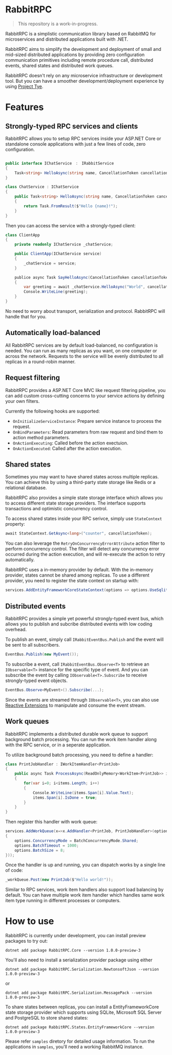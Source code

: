 # RabbitRPC
> This repository is a work-in-progress.

RabbitRPC is a simplistic communication library based on RabbitMQ for microservices and distributed applications built with .NET.

RabbitRPC aims to simplify the development and deployment of small and mid-sized distributed applications by providing zero configuration communication primitives including remote procedure call, distributed events, shared states and distributed work queues.

RabbitRPC doesn't rely on any microservice infrastructure or development tool. But you can have a smoother development/deployment experience by using [Project Tye](https://github.com/dotnet/tye).
# Features

## Strongly-typed RPC services and clients
RabbitRPC allows you to setup RPC services inside your ASP.NET Core or standalone console applications with just a few lines of code, zero configuration.
```csharp

public interface IChatService　:　IRabbitService
{
    Task<string> HelloAsync(string name, CancellationToken cancellationToken = default);
}

class ChatService : IChatService
{
    public Task<string> HelloAsync(string name, CancellationToken cancellationToken = default)
    {
        return Task.FromResult($"Hello {name}!");
    }
}
```
Then you can access the service with a strongly-typed client:
```csharp
class ClientApp
{
    private readonly IChatService _chatService;

    public ClientApp(IChatService service)
    {
        _chatService = service;
    }

    publice async Task SayHelloAsync(CancellationToken cancellationToken)
    {
        var greeting = await _chatService.HelloAsync("World", cancellationToken);
        Console.WriteLine(greeting);
    }
}
```
No need to worry about transport, serialization and protocol. RabbitRPC will handle that for you.

## Automatically load-balanced
All RabbitRPC services are by default load-balanced, no configuration is needed. You can run as many replicas as you want, on one computer or across the network. Requests to the service will be evenly distributed to all replicas in a round-robin manner.

## Request filtering
RabbitRPC provides a ASP.NET Core MVC like request filtering pipeline, you can add custom cross-cutting concerns to your service actions by defining your own filters.

Currently the following hooks are supported:

- `OnInitializeServiceInstance`: Prepare service instance to process the request.
- `OnBindParameters`: Read parameters from raw request and bind them to action method parameters.
- `OnActionExecuting`: Called before the action exectuion.
- `OnActionExecuted`: Called after the action execution.

## Shared states
Sometimes you may want to have shared states across multiple replicas. You can achieve this by using a third-party state storage like Redis or a relational database.

RabbitRPC also provides a simple state storage interface which allows you to access different state storage providers. The interface supports transactions and optimistic concurrency control.

To access shared states inside your RPC serivce, simply use `StateContext` property:
```csharp
await StateContext.GetAsync<long>("counter", cancellationToken);
```

You can also leverage the `RetryOnConcurrencyErrorAttribute` action filter to perform concurrency control. The filter will detect any concurrency error occurred during the action execution, and will re-execute the action to retry automatically.

RabbitRPC uses a in-memory provider by default. With the in-memory provider, states cannot be shared among replicas. To use a different provider, you need to register the state context on startup with:
```csharp
services.AddEntityFrameworkCoreStateContext(options => options.UseSqlite("Data Source=states.db"));
```

## Distributed events
RabbitRPC provides a simple yet powerful strongly-typed event bus, which allows you to publish and subcribe distributed events with low coding overhead.

To publish an event, simply call `IRabbitEventBus.Publish` and the event will be sent to all subscribers.
```csharp
EventBus.Publish(new MyEvent());
```
To subscribe a event, call `IRabbitEventBus.Observe<T>` to retrieve an `IObservable<T>` instance for the specific type of event. And you can subscribe the event by calling `IObservable<T>.Subscribe` to receive strongly-typed event objects.
```csharp
EventBus.Observe<MyEvent>().Subscribe(...);
```
Since the events are streamed through `IObservable<T>`, you can also use [Reactive Extensions](https://github.com/dotnet/reactive) to manipulate and consume the event stream.

## Work queues
RabbitRPC implements a distributed durable work queue to support background batch processing.
You can run the work item handler along with the RPC service, or in a seperate application.

To utilize background batch processing, you need to define a handler:
```csharp
class PrintJobHandler : IWorkItemHandler<PrintJob>
{
    public async Task ProcessAsync(ReadOnlyMemory<WorkItem<PrintJob>> items, CancellationToken cancellationToken)
    {
        for(var i=0; i<items.Length; i++)
        {
            Console.WriteLine(items.Span[i].Value.Text);
            items.Span[i].IsDone = true;
        }
    }
}
```
Then register this handler with work queue:
```csharp
services.AddWorkQueue(x=>x.AddHandler<PrintJob, PrintJobHandler>(options=>
{
    options.ConcurrencyMode = BatchConcurrencyMode.Shared;
    options.BatchTimeout = 1000;
    options.BatchSize = 8;
}));
```
Once the handler is up and running, you can dispatch works by a single line of code:
```csharp
_workQueue.Post(new PrintJob($"Hello world!"));
```
Similar to RPC services, work item handlers also support load balancing by default. You can have multiple work item handler which handles same work item type running in different processes or computers.

# How to use
RabbitRPC is currently under development, you can install preview packages to try out:
```
dotnet add package RabbitRPC.Core --version 1.0.0-preview-3
```
You'll also need to install a serialization provider package using either
```
dotnet add package RabbitRPC.Serialization.NewtonsoftJson --version 1.0.0-preview-3
```
or
```
dotnet add package RabbitRPC.Serialization.MessagePack --version 1.0.0-preview-3
```
To share states between replicas, you can install a EntityFrameworkCore state storage provider which supports using SQLite, Microsoft SQL Server and PostgreSQL to store shared states:
```
dotnet add package RabbitRPC.States.EntityFrameworkCore --version 1.0.0-preview-3
```
Please refer `samples` diretory for detailed usage information.
To run the applications in `samples`, you'll need a working RabbitMQ instance.
